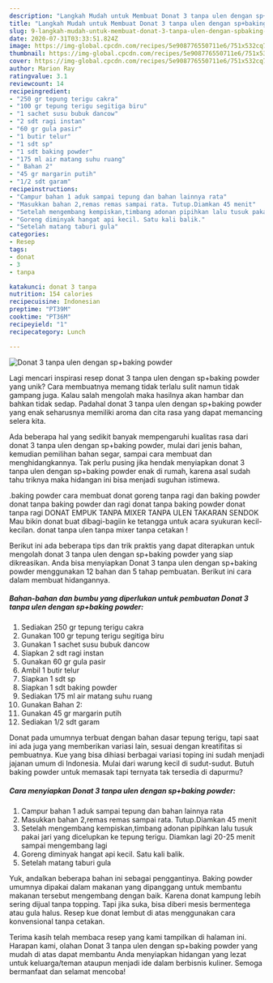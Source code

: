 ```yaml
---
description: "Langkah Mudah untuk Membuat Donat 3 tanpa ulen dengan sp+baking powder Anti Gagal"
title: "Langkah Mudah untuk Membuat Donat 3 tanpa ulen dengan sp+baking powder Anti Gagal"
slug: 9-langkah-mudah-untuk-membuat-donat-3-tanpa-ulen-dengan-spbaking-powder-anti-gagal
date: 2020-07-31T03:33:51.824Z
image: https://img-global.cpcdn.com/recipes/5e908776550711e6/751x532cq70/donat-3-tanpa-ulen-dengan-spbaking-powder-foto-resep-utama.jpg
thumbnail: https://img-global.cpcdn.com/recipes/5e908776550711e6/751x532cq70/donat-3-tanpa-ulen-dengan-spbaking-powder-foto-resep-utama.jpg
cover: https://img-global.cpcdn.com/recipes/5e908776550711e6/751x532cq70/donat-3-tanpa-ulen-dengan-spbaking-powder-foto-resep-utama.jpg
author: Marion Ray
ratingvalue: 3.1
reviewcount: 14
recipeingredient:
- "250 gr tepung terigu cakra"
- "100 gr tepung terigu segitiga biru"
- "1 sachet susu bubuk dancow"
- "2 sdt ragi instan"
- "60 gr gula pasir"
- "1 butir telur"
- "1 sdt sp"
- "1 sdt baking powder"
- "175 ml air matang suhu ruang"
- " Bahan 2"
- "45 gr margarin putih"
- "1/2 sdt garam"
recipeinstructions:
- "Campur bahan 1 aduk sampai tepung dan bahan lainnya rata"
- "Masukkan bahan 2,remas remas sampai rata. Tutup.Diamkan 45 menit"
- "Setelah mengembang kempiskan,timbang adonan pipihkan lalu tusuk pakai jari yang dicelupkan ke tepung terigu. Diamkan lagi 20-25 menit sampai mengembang lagi"
- "Goreng diminyak hangat api kecil. Satu kali balik."
- "Setelah matang taburi gula"
categories:
- Resep
tags:
- donat
- 3
- tanpa

katakunci: donat 3 tanpa 
nutrition: 154 calories
recipecuisine: Indonesian
preptime: "PT39M"
cooktime: "PT36M"
recipeyield: "1"
recipecategory: Lunch

---
```



![Donat 3 tanpa ulen dengan sp+baking powder](https://img-global.cpcdn.com/recipes/5e908776550711e6/751x532cq70/donat-3-tanpa-ulen-dengan-spbaking-powder-foto-resep-utama.jpg)

Lagi mencari inspirasi resep donat 3 tanpa ulen dengan sp+baking powder yang unik? Cara membuatnya memang tidak terlalu sulit namun tidak gampang juga. Kalau salah mengolah maka hasilnya akan hambar dan bahkan tidak sedap. Padahal donat 3 tanpa ulen dengan sp+baking powder yang enak seharusnya memiliki aroma dan cita rasa yang dapat memancing selera kita.

Ada beberapa hal yang sedikit banyak mempengaruhi kualitas rasa dari donat 3 tanpa ulen dengan sp+baking powder, mulai dari jenis bahan, kemudian pemilihan bahan segar, sampai cara membuat dan menghidangkannya. Tak perlu pusing jika hendak menyiapkan donat 3 tanpa ulen dengan sp+baking powder enak di rumah, karena asal sudah tahu triknya maka hidangan ini bisa menjadi suguhan istimewa.

.baking powder cara membuat donat goreng tanpa ragi dan baking powder donat tanpa baking powder dan ragi donat tanpa baking powder donat tanpa ragi DONAT EMPUK TANPA MIXER TANPA ULEN TAKARAN SENDOK Mau bikin donat buat dibagi-bagiin ke tetangga untuk acara syukuran kecil-kecilan. donat tanpa ulen tanpa mixer tanpa cetakan !


Berikut ini ada beberapa tips dan trik praktis yang dapat diterapkan untuk mengolah donat 3 tanpa ulen dengan sp+baking powder yang siap dikreasikan. Anda bisa menyiapkan Donat 3 tanpa ulen dengan sp+baking powder menggunakan 12 bahan dan 5 tahap pembuatan. Berikut ini cara dalam membuat hidangannya.

<!--inarticleads1-->

##### Bahan-bahan dan bumbu yang diperlukan untuk pembuatan Donat 3 tanpa ulen dengan sp+baking powder:

1. Sediakan 250 gr tepung terigu cakra
1. Gunakan 100 gr tepung terigu segitiga biru
1. Gunakan 1 sachet susu bubuk dancow
1. Siapkan 2 sdt ragi instan
1. Gunakan 60 gr gula pasir
1. Ambil 1 butir telur
1. Siapkan 1 sdt sp
1. Siapkan 1 sdt baking powder
1. Sediakan 175 ml air matang suhu ruang
1. Gunakan  Bahan 2:
1. Gunakan 45 gr margarin putih
1. Sediakan 1/2 sdt garam


Donat pada umumnya terbuat dengan bahan dasar tepung terigu, tapi saat ini ada juga yang memberikan variasi lain, sesuai dengan kreatifitas si pembuatnya. Kue yang bisa dihiasi berbagai variasi toping ini sudah menjadi jajanan umum di Indonesia. Mulai dari warung kecil di sudut-sudut. Butuh baking powder untuk memasak tapi ternyata tak tersedia di dapurmu? 

<!--inarticleads2-->

##### Cara menyiapkan Donat 3 tanpa ulen dengan sp+baking powder:

1. Campur bahan 1 aduk sampai tepung dan bahan lainnya rata
1. Masukkan bahan 2,remas remas sampai rata. Tutup.Diamkan 45 menit
1. Setelah mengembang kempiskan,timbang adonan pipihkan lalu tusuk pakai jari yang dicelupkan ke tepung terigu. Diamkan lagi 20-25 menit sampai mengembang lagi
1. Goreng diminyak hangat api kecil. Satu kali balik.
1. Setelah matang taburi gula


Yuk, andalkan beberapa bahan ini sebagai penggantinya. Baking powder umumnya dipakai dalam makanan yang dipanggang untuk membantu makanan tersebut mengembang dengan baik. Karena donat kampung lebih sering dijual tanpa topping. Tapi jika suka, bisa diberi mesis bermentega atau gula halus. Resep kue donat lembut di atas menggunakan cara konvensional tanpa cetakan. 

Terima kasih telah membaca resep yang kami tampilkan di halaman ini. Harapan kami, olahan Donat 3 tanpa ulen dengan sp+baking powder yang mudah di atas dapat membantu Anda menyiapkan hidangan yang lezat untuk keluarga/teman ataupun menjadi ide dalam berbisnis kuliner. Semoga bermanfaat dan selamat mencoba!
